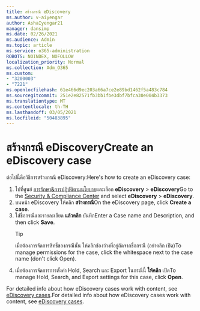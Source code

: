 ```yaml
---
title: สร้างกรณี eDiscovery
ms.author: v-aiyengar
author: AshaIyengar21
manager: dansimp
ms.date: 02/26/2021
ms.audience: Admin
ms.topic: article
ms.service: o365-administration
ROBOTS: NOINDEX, NOFOLLOW
localization_priority: Normal
ms.collection: Adm_O365
ms.custom:
- "3200003"
- "7221"
ms.openlocfilehash: 61e466d9ec203a66a7ce2e89bd1462f5a483c784
ms.sourcegitcommit: 251e2e82571fb3bb1fbe3dbf7bfca30e004b3373
ms.translationtype: MT
ms.contentlocale: th-TH
ms.lasthandoff: 03/05/2021
ms.locfileid: "50483895"
---
```

# <a name="create-an-ediscovery-case"></a><span data-ttu-id="ca441-102">สร้างกรณี eDiscovery</span><span class="sxs-lookup"><span data-stu-id="ca441-102">Create an eDiscovery case</span></span>

<span data-ttu-id="ca441-103">ต่อไปนี้คือวิธีการสร้างกรณี eDiscovery:</span><span class="sxs-lookup"><span data-stu-id="ca441-103">Here's how to create an eDiscovery case:</span></span>

1. <span data-ttu-id="ca441-104">ไปที่ศูนย์ [การรักษา&การปฏิบัติตามนโยบาย](https://go.microsoft.com/fwlink/p/?linkid=2077143)และเลือก **eDiscovery**  >  **eDiscovery**</span><span class="sxs-lookup"><span data-stu-id="ca441-104">Go to the [Security & Compliance Center](https://go.microsoft.com/fwlink/p/?linkid=2077143) and select **eDiscovery** > **eDiscovery**.</span></span>
1. <span data-ttu-id="ca441-105">บนหน้า eDiscovery ให้คลิก **สร้างกรณี**</span><span class="sxs-lookup"><span data-stu-id="ca441-105">On the eDiscovery page, click **Create a case**.</span></span>
1. <span data-ttu-id="ca441-106">ใส่ชื่อกรณีและรายละเอียด **แล้วคลิก** บันทึก</span><span class="sxs-lookup"><span data-stu-id="ca441-106">Enter a Case name and Description, and then click **Save**.</span></span>
    > [!TIP]
    ><span data-ttu-id="ca441-107">เมื่อต้องการจัดการสิทธิ์ของกรณีนั้น ให้คลิกช่องว่างที่อยู่ถัดจากชื่อกรณี (อย่าคลิก เปิด)</span><span class="sxs-lookup"><span data-stu-id="ca441-107">To manage permissions for the case, click the whitespace next to the case name (don't click Open).</span></span>
1. <span data-ttu-id="ca441-108">เมื่อต้องการจัดการการตั้งค่า Hold, Search และ Export ในกรณีนี้ **ให้คลิก** เปิด</span><span class="sxs-lookup"><span data-stu-id="ca441-108">To manage Hold, Search, and Export settings for this case, click **Open**.</span></span>

<span data-ttu-id="ca441-109">For detailed info about how eDiscovery cases work with content, see [eDiscovery cases](https://go.microsoft.com/fwlink/?linkid=2101589).</span><span class="sxs-lookup"><span data-stu-id="ca441-109">For detailed info about how eDiscovery cases work with content, see [eDiscovery cases](https://go.microsoft.com/fwlink/?linkid=2101589).</span></span>
